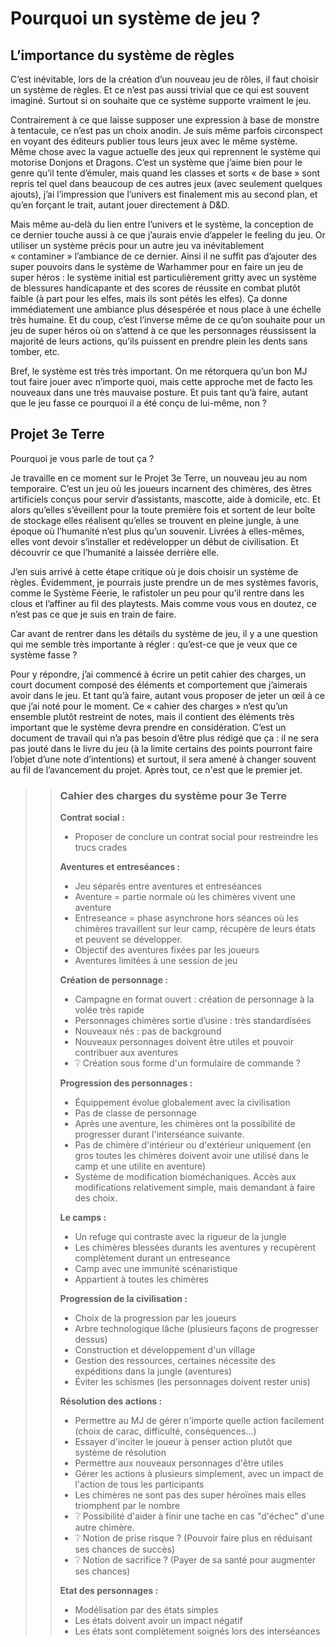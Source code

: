 # Pourquoi un système de jeu ?

## L’importance du système de règles

C’est inévitable, lors de la création d’un nouveau jeu de rôles, il faut choisir un système de règles. Et ce n’est pas aussi trivial que ce qui est souvent imaginé. Surtout si on souhaite que ce système supporte vraiment le jeu.

Contrairement à ce que laisse supposer une expression à base de monstre à tentacule, ce n’est pas un choix anodin. Je suis même parfois circonspect en voyant des éditeurs publier tous leurs jeux avec le même système. Même chose avec la vague actuelle des jeux qui reprennent le système qui motorise Donjons et Dragons. C’est un système que j’aime bien pour le genre qu’il tente d’émuler, mais quand les classes et sorts « de base » sont repris tel quel dans beaucoup de ces autres jeux (avec seulement quelques ajouts), j’ai l’impression que l’univers est finalement mis au second plan, et qu’en forçant le trait, autant jouer directement à D&D.

Mais même au-delà du lien entre l’univers et le système, la conception de ce dernier touche aussi à ce que j’aurais envie d’appeler le feeling du jeu. Or utiliser un système précis pour un autre jeu va inévitablement « contaminer » l’ambiance de ce dernier. Ainsi il ne suffit pas d’ajouter des super pouvoirs dans le système de Warhammer pour en faire un jeu de super héros : le système initial est particulièrement gritty avec un système de blessures handicapante et des scores de réussite en combat plutôt faible (à part pour les elfes, mais ils sont pétés les elfes). Ça donne immédiatement une ambiance plus désespérée et nous place à une échelle très humaine. Et du coup, c’est l’inverse même de ce qu’on souhaite pour un jeu de super héros où on s’attend à ce que les personnages réussissent la majorité de leurs actions, qu’ils puissent en prendre plein les dents sans tomber, etc.

Bref, le système est très très important. On me rétorquera qu’un bon MJ tout faire jouer avec n’importe quoi, mais cette approche met de facto les nouveaux dans une très mauvaise posture. Et puis tant qu’à faire, autant que le jeu fasse ce pourquoi il a été conçu de lui-même, non ?

## Projet 3e Terre

Pourquoi je vous parle de tout ça ?

Je travaille en ce moment sur le Projet 3e Terre, un nouveau jeu au nom temporaire. C’est un jeu où les joueurs incarnent des chimères, des êtres artificiels conçus pour servir d’assistants, mascotte, aide à domicile, etc. Et alors qu’elles s’éveillent pour la toute première fois et sortent de leur boîte de stockage elles réalisent qu’elles se trouvent en pleine jungle, à une époque où l’humanité n’est plus qu’un souvenir. Livrées à elles-mêmes, elles vont devoir s’installer et redévelopper un début de civilisation. Et découvrir ce que l’humanité a laissée derrière elle.

J’en suis arrivé à cette étape critique où je dois choisir un système de règles. Évidemment, je pourrais juste prendre un de mes systèmes favoris, comme le Système Féerie, le rafistoler un peu pour qu’il rentre dans les clous et l’affiner au fil des playtests. Mais comme vous vous en doutez, ce n’est pas ce que je suis en train de faire.

Car avant de rentrer dans les détails du système de jeu, il y a une question qui me semble très importante à régler : qu’est-ce que je veux que ce système fasse ?

Pour y répondre, j’ai commencé à écrire un petit cahier des charges, un court document composé des éléments et comportement que j’aimerais avoir dans le jeu. Et tant qu’à faire, autant vous proposer de jeter un œil à ce que j’ai noté pour le moment.
Ce « cahier des charges » n’est qu’un ensemble plutôt restreint de notes, mais il contient des éléments très important que le système devra prendre en considération. C’est un document de travail qui n’a pas besoin d’être plus rédigé que ça : il ne sera pas jouté dans le livre du jeu (à la limite certains des points pourront faire l’objet d’une note d’intentions) et surtout, il sera amené à changer souvent au fil de l’avancement du projet. Après tout, ce n'est que le premier jet.

>> ### Cahier des charges du système pour 3e Terre
>>
>> **Contrat social :**
>> * Proposer de conclure un contrat social pour restreindre les trucs crades
>> 
>> **Aventures et entreséances :**
>> * Jeu séparés entre aventures et entreséances
>> * Aventure = partie normale où les chimères vivent une aventure
>> * Entreseance = phase asynchrone hors séances où les chimères travaillent sur leur camp, récupère de leurs états et peuvent se développer.
>> * Objectif des aventures fixées par les joueurs
>> * Aventures limitées à une session de jeu
>> 
>> **Création de personnage :**
>> * Campagne en format ouvert : création de personnage à la volée très rapide
>> * Personnages chimères sortie d’usine : très standardisées
>> * Nouveaux nés : pas de background
>> * Nouveaux personnages doivent être utiles et pouvoir contribuer aux aventures
>> * ❔ Création sous forme d'un formulaire de commande ?
>> 
>> **Progression des personnages :**
>> * Équippement évolue globalement avec la civilisation
>> * Pas de classe de personnage
>> * Après une aventure, les chimères ont la possibilité de progresser durant l'interséance suivante.
>> * Pas de chimère d'intérieur ou d'extérieur uniquement (en gros toutes les chimères doivent avoir une utilisé dans le camp et une utilite en aventure)
>> * Système de modification bioméchaniques. Accès aux modifications relativement simple, mais demandant à faire des choix.
>> 
>> **Le camps :**
>> * Un refuge qui contraste avec la rigueur de la jungle
>> * Les chimères blessées durants les aventures y recupèrent complètement durant un entreseance
>> * Camp avec une immunité scénaristique
>> * Appartient à toutes les chimères
>> 
>> **Progression de la civilisation :**
>> * Choix de la progression par les joueurs
>> * Arbre technologique lâche (plusieurs façons de progresser dessus)
>> * Construction et développement d'un village
>> * Gestion des ressources, certaines nécessite des expéditions dans la jungle (aventures)
>> * Éviter les schismes (les personnages doivent rester unis)
>> 
>> **Résolution des actions :**
>> * Permettre au MJ de gérer n'importe quelle action facilement (choix de carac, difficulté, conséquences...)
>> * Essayer d'inciter le joueur à penser action plutôt que système de résolution
>> * Permettre aux nouveaux personnages d'être utiles
>> * Gérer les actions à plusieurs simplement, avec un impact de l'action de tous les participants
>> * Les chimères ne sont pas des super héroïnes mais elles triomphent par le nombre
>> * ❔ Possibilité d'aider à finir une tache en cas "d'échec" d'une autre chimère.
>> * ❔ Notion de prise risque ? (Pouvoir faire plus en réduisant ses chances de succès)
>> * ❔ Notion de sacrifice ? (Payer de sa santé pour augmenter ses chances)
>> 
>> **Etat des personnages :**
>> * Modélisation par des états simples
>> * Les états doivent avoir un impact négatif
>> * Les états sont complètement soignés lors des interséances
